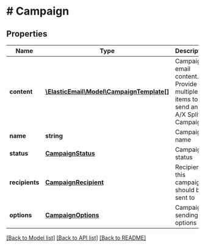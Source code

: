 # # Campaign

## Properties

Name | Type | Description | Notes
------------ | ------------- | ------------- | -------------
**content** | [**\ElasticEmail\Model\CampaignTemplate[]**](CampaignTemplate.md) | Campaign&#39;s email content. Provide multiple items to send an A/X Split Campaign | [optional]
**name** | **string** | Campaign name | [optional]
**status** | [**CampaignStatus**](CampaignStatus.md) | Campaign status | [optional]
**recipients** | [**CampaignRecipient**](CampaignRecipient.md) | Recipients this campaign should be sent to | [optional]
**options** | [**CampaignOptions**](CampaignOptions.md) | Campaign sending options | [optional]

[[Back to Model list]](../../README.md#models) [[Back to API list]](../../README.md#endpoints) [[Back to README]](../../README.md)

